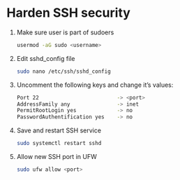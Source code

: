 # Harden SSH security
1. Make sure user is part of sudoers
    ```bash
    usermod -aG sudo <username>
    ```
2. Edit sshd_config file
    ```bash
    sudo nano /etc/ssh/sshd_config
    ```
 3. Uncomment the following keys and change it’s values:
    ```bash
    Port 22                         -> <port>
    AddressFamily any               -> inet
    PermitRootLogin yes             -> no
    PasswordAuthentification yes    -> no
    ```
4. Save and restart SSH service
    ```bash
    sudo systemctl restart sshd
    ```
5. Allow new SSH port in UFW
    ```bash
    sudo ufw allow <port>
    ```